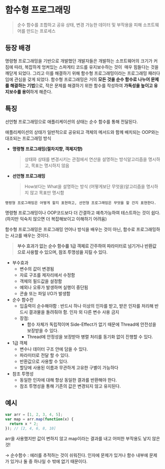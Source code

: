 # 함수형 프로그래밍

> 순수 함수를 조합하고 공유 상태, 변경 가능한 데이터 및 부작용을 피해 소프트웨어를 만드는 프로세스
>
> 

## 등장 배경

명령형 프로그래밍을 기반으로 개발했던 개발자들은 개발하는 소프트웨어의 크기가 커짐에 따라, 복잡하게 엉켜있는 스파게티 코드를 유지보수하는 것이  매우 힘들다는 것을 깨닫게 되었다. 그리고 이를 해결하기 위해 함수형 프로그래밍이라는 프로그래밍 패러다임에 관심을 갖게 되었다. 함수형 프로그래밍은 거의 **모든 것을 순수 함수로 나누어 문제를 해결하는 기법**으로, 작은 문제를 해결하기 위한 함수를 작성하여 **가독성을 높이고 유지보수를 용이**하게 해준다.



## 특징

선언형 프로그래밍으로 애플리케이션의 상태는 순수 함수를 통해 전달된다.

애플리케이션의 상태가 일반적으로 공유되고 객체의 메서드와 함께 배치되는 OOP와는 대조되는 프로그래밍 방식

- **명령형 프로그래밍(절차지향, 객체지향)**

    > 상태와 상태를 변경시키는 관점에서 연산을 설명하는 방식알고리즘을 명시하고, 목표는 명시하지 않음

- **선언형 프로그래밍**

    > How보다는 What을 설명하는 방식 (어떻게보단 무엇을)알고리즘을 명시하지 않고 목표만 명시함

`명령형 프로그래밍은 어떻게 할지 표현하고, 선언형 프로그래밍은 무엇을 할 건지 표현한다.`

명령형 프로그래밍이나 OOP코드보다 더 간결하고 예측가능하여 테스트하는 것이 쉽다.(하지만 익숙치 않으면 더 복잡해보이고 이해하기 어려움)

함수형 프로그래밍은 프로그래밍 언어나 방식을 배우는 것이 아닌, 함수로 프로그래밍하는 사고를 배우는 것이다.

> **부수 효과가 없는 순수 함수를 1급 객체로 간주하여 파라미터로 넘기거나 반환값으로 사용할 수 있으며, 참조 투명성을 지킬 수 있다.**

- 부수효과
    - 변수의 값이 변경됨
    - 자료 구조를 제자리에서 수정함
    - 객체의 필드값을 설정함
    - 예외나 오류가 발생하며 실행이 중단됨
    - 콘솔 또는 파일 I/O가 발생함
- 순수 함수란
    - 입출력이 순수해야함 : 반드시 하나 이상의 인자를 받고, 받은 인자를 처리해 반드시 결과물을 돌려줘야 함. 인자 외 다른 변수 사용 금지
    - 장점:
        - 함수 자체가 독립적이며 Side-Effect가 없기 때문에 Thread에 안전성을 보장받을 수 있다.
        - Thread에 안정성을 보장받아 병렬 처리를 동기화 없이 진행할 수 있다.
- 1급 객체
    - 변수나 데이터 구조 안에 담을 수 있다.
    - 파라미터로 전달 할 수 있다.
    - 반환값으로 사용할 수 있다.
    - 할당에 사용된 이름과 무관하게 고유한 구별이 가능하다
- 참조 투명성
    - 동일한 인자에 대해 항상 동일한 결과를 반환해야 한다.
    - 참조 투명성을 통해 기존의 값은 변경되지 않고 유지된다.





## 예시

```jsx
var arr = [1, 2, 3, 4, 5];
var map = arr.map(function(x) {
  return x * 2;
}); // [2, 4, 6, 8, 10]
```

arr을 사용했지만 값이 변하지 않고 map이라는 결과를 내고 어떠한 부작용도 낳지 않은 것!

→ 순수함수 : 에러를 추적하는 것이 쉬워진다. 인자에 문제가 있거나 함수 내부에 문제가 있거나 둘 중 하나일 수 밖에 없기 때문이다.